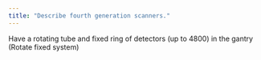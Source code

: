 ```yaml
---
title: "Describe fourth generation scanners."
---
```

Have a rotating tube and fixed ring of detectors (up to 4800) in the gantry (Rotate fixed system)

